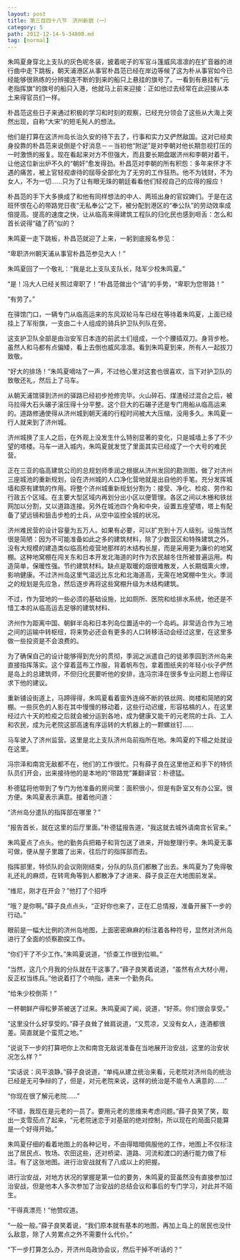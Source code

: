 ```yaml
---
layout: post
title: 第三百四十八节　济州新貌（一）
category: 5
path: 2012-12-14-5-34800.md
tag: [normal]
---
```


朱鸣夏身穿北上支队的灰色呢冬装，披着呢子的军官斗篷威风凛凛的在扩音器的进行曲中走下跳板，朝天浦港区从事官朴昌范已经在岸边等候了这为朴从事官如今已经能够很熟练的分辨接连不断的到来的船只上悬挂的旗号了。一看到有悬挂有“元老指挥旗”的旗号的船只入港，他就马上前来迎接：正如他过去经常在此迎接从本土来得官员们一样。

朴昌范这些日子来通过积极的学习和时刻的观察，已经充分领会了这些从大海上突然出现，自称“大宋”的短毛髡人的想法。

他们是打算在这济州岛长治久安的待下去了，行事和实力又俨然敌国。这对已经卖身投靠的朴昌范来说倒是个好消息－－当初他“附逆”是对李朝对他长期忽视打压的一时激愤的报复。现在看起来对方不但强大，而且要长期盘踞济州和李朝对着干，让他这位新出炉不久的“朝奸”愈发得劲。朴昌范对李朝的所有积怨：多年来怀才不遇的痛苦，被上官轻视虐待的屈辱全部化为了无穷的工作狂热。他不为钱财，不为女人，不为一切……只为了让有眼无珠的朝廷看看他们轻视自己的应得的报应！

朴昌范的手下大多换成了和他有同样想法的中人、两班出身的官奴婢们。于是在这班怀恨在心的带路党日夜“无私奉公”之下，被分配到港区的“奉公队”的劳动效率成倍提高。提高的速度之快，让从临高来得建筑工程队的归化民也感到咂舌：怎么和首长说得“磕了药”似的？

朱鸣夏一走下跳板，朴昌范就迎了上来，一躬到底报名参见：

“卑职济州朝天浦从事官朴昌范参见大人！”

朱鸣夏回了一个敬礼：“我是北上支队支队长，陆军少校朱鸣夏。”

“是！冯大人已经关照过卑职了！”朴昌范做出个“请”的手势，“卑职为您带路！”

“有劳了。”

在驿馆门口，一辆专门从临高运来的东风双轮马车已经在等待着朱鸣夏，上面已经挂上了军衔旗，一支由二十人组成的骑兵护卫队列队在旁。

这支护卫队全部是由治安军日本连的前武士们组成，一个个腰插双刀。身背步枪。虽然人和马都有点偏矮，看上去倒也威风凛凛。看到朱鸣夏到来，所有人一起拔刀致敬。

“好大的排场！”朱鸣夏嘀咕了一声，不过他心里对这套也很喜欢，当下对护卫队的致敬还礼，然后上了马车。

从朝天浦馆驿到济州的驿路已经初步抢修完毕。火山碎石、煤渣经过混合之后，被马拉得大石头碾子滚压得十分平整。这个巨大的石碾子还是专门用船从临高运来的。道路修通使得从济州城到朝天浦的行程时间被大大压缩，没用多久。朱鸣夏一行人就来到了济州城。

济州城换了主人之后，在外观上没发生什么特别显著的变化，只是城墙上多了不少望的塔楼。马车一进入城内，朱鸣夏就发觉了里面其实已经成了一个大号的难民营。

正在三亚的临高建筑公司的总规划师季润之根据从济州发回的勘测图，做了对济州三座城池的重新规划，设在济州城的人口净化营地就是出自他的手笔。充分发挥城墙和原有建筑的作用。将整个济州城重新规划分割为：接受、净化、检疫、劳作和行政五个区域。在主要大型区域内再划分出小区以便管理。各区之间以木栅和铁丝网加以分割，又以道路连接。另外在城池四个角和中央，设置五座望塔，塔上有配备了望远镜和狙击步枪的士兵，从空中监控全城的状况。

济州难民营的设计容量为五万人。如果有必要，可以扩充到十万人级别。设施当然很是简陋：因为不可能准备如此之多的建筑材料，除了少数营区和特殊建筑之外，没有大规模的建造类似临高检疫营地那样的木结构长屋，而是采用更为廉价的地窝棚。这种地窝棚在闯关东和日本开发北海道的时作为农民越冬住所被普遍运用。构造简单，保暖性强。节约建筑材料。缺点是取暖的烟很难散发，人长期烟熏火燎，影响健康。不过济州岛这里气温远比东北和北海道高，无需在地窝棚中生火。季润之的规划是先应急，然后逐步再将这些窝棚升级为木结构建筑。

不过，作为营地的一些必须的基础设施，比如厕所、医院和给排水系统，他还是不惜工本的从临高运去足够的建筑材料、

济州作为距离中国、朝鲜半岛和日本列岛位置适中的一个岛屿。非常适合作为三地之间的运输中转枢纽，将来势必还会有更多的人口转移活动会经过这里，在这里多做一些投资是不会浪费的。

为了确保自己的设计能够得到充分的贯彻，季润之派遣自己的徒弟季园到济州岛来直接指挥落实。这个穿着蓝布工作服，背着帆布包，拿着图纸夹的年轻小伙子俨然是岛上的总建筑师，不但归化民要听他的安排，连冯宗泽在很多专业问题上也得征求下他的建议。

重新铺设街道上，马蹄得得，朱鸣夏看着窗外连绵不断的铁丝网、岗楼和简陋的窝棚。一些灰色的人影在其中慢慢的移动着，这些行动迟缓，形容枯槁的人，在这里经过六十天的检疫之后就会被分运到各地，成为健康又能干的元老院的士兵、工人和农民，成为元老院这部高速有序运转的大机器上的一颗螺丝钉……

马车驶入了济州监营。这里是北上支队济州岛前指所在地。朱鸣夏的下榻之处就设在这里。

冯宗泽和南宫无敌都不在，他们的工作很忙。只有薛子良在这里他正和手下的特侦队员们开会，出来接待他的是本地的“带路党”兼翻译官：朴德猛。

朴德猛将他带到了专门为他准备的房间里：面积很小，但是有卧室又有办公室。很方便。朱鸣夏表示满意。接着他问道：

“济州岛分遣队的指挥部在哪里？”

“报告首长，就在这里的后厅里面。”朴德猛报告道，“我这就去城外请南宫长官来。”

朱鸣夏点了点头。他的勤务兵把箱子和背包送了进来，开始整理行李。朱鸣夏无事可做，便从屋子里踱了出来，往后厅的指挥部而去。

指挥部里，特侦队的会议刚刚结束，分队的队员们都散了出去。朱鸣夏为了免得敬礼还礼的麻烦，在转弯角等到人都散净了才进来、薛子良正在大地图前发呆。

“维尼，刚才在开会？”他打了个招呼

“哦？是你啊。”薛子良点点头，“正好你也来了，正在汇总情报，准备开展下一步的行动。”

眼前是一幅大比例的济州岛地图，上面密密麻麻的标注着各种符号，显然对济州岛进行了全面的侦察勘探工作。

“你们干了不少工作。”朱鸣夏说道，“侦查工作很到位嘛。”

“当然，这几个月我的分队就在干这事了。”薛子良笑着说道，“虽然有点大材小用，反正权当练兵。”他说着打了个响指，进来一个勤务兵。

“给朱少校倒茶！”

一杯朝鲜产得松萝茶被送了过来。朱鸣夏闻了闻，说道，“好茶。你们很会享受。”

“这里没什么好享受的。”薛子良耸了耸肩说道，“又荒凉，又没有女人，连酒都很差。简直就是个蛮荒之地。”

“说说下一步的打算吧你上次和南宫无敌说准备在当地展开治安战，这里的治安状况怎么样？”

“实话说：风平浪静。”薛子良说道，“单纯从建立统治来看，元老院对济州岛的统治已经是无可争辩的了，但是，对元老院来说，这样的统治是不能令人满意的……”

“你现在很了解元老院……”

“不错，我现在是元老的一员了。要用元老的思维来考虑问题。”薛子良笑了笑，取出一支雪茄点了起来，“元老院迷恋于对基层的绝对控制，所以现在的局面只能算是一个好得开始。”

朱鸣夏仔细的看着地图上的各种记号，不由得暗暗佩服他的工作，地图上不仅标注出了居民点、牧场、农田这些，还对桥梁、道路、河流和渡口的通行能力做了标注。有了这张地图。进行治安战就有了八成以上的把握。

进行治安战，对地方状况的掌握是第一位的要务，朱鸣夏的营虽然没有直接参加过治安战，但是他本人多次参加了治安战的总结会议和事后的专门学习，对此并不陌生。

“干得真漂亮！”他赞叹道。

“一般一般。”薛子良笑着说，“我们原本就有基本的地图，再加上岛上的居民也没什么敌意，除了人劳累点之外不需要什么代价。”

“下一步打算怎么办，开济州岛政协会议，然后干掉不听话的？”